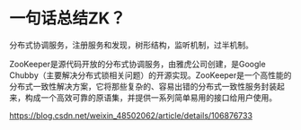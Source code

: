 # 一句话总结ZK？



分布式协调服务，注册服务和发现，树形结构，监听机制，过半机制。



ZooKeeper是源代码开放的分布式协调服务，由雅虎公司创建，是Google Chubby（主要解决分布式锁相关问题）的开源实现。ZooKeeper是一个高性能的分布式一致性解决方案，它将那些复杂的、容易出错的分布式一致性服务封装起来，构成一个高效可靠的原语集，并提供一系列简单易用的接口给用户使用。



https://blog.csdn.net/weixin_48502062/article/details/106876733